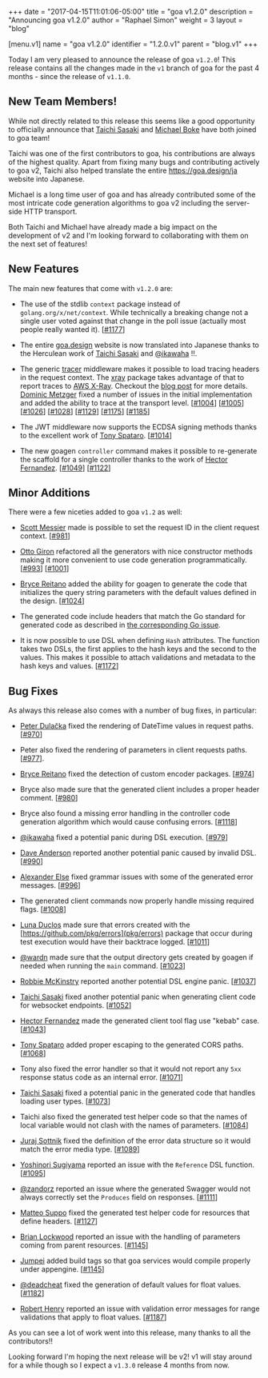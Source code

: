 +++
date = "2017-04-15T11:01:06-05:00"
title = "goa v1.2.0"
description = "Announcing goa v1.2.0"
author = "Raphael Simon"
weight = 3
layout = "blog"

[menu.v1]
name = "goa v1.2.0"
identifier = "1.2.0.v1"
parent = "blog.v1"
+++

Today I am very pleased to announce the release of goa `v1.2.0`! This release
contains all the changes made in the `v1` branch of goa for the past 4 months -
since the release of `v1.1.0`.

## New Team Members!

While not directly related to this release this seems like a good opportunity to
officially announce that [Taichi Sasaki](https://github.com/tchssk)
and [Michael Boke](https://github.com/michaelboke) have both joined to goa team!

Taichi was one of the first contributors to goa, his contributions are always of
the highest quality. Apart from fixing many bugs and contributing actively to
goa v2, Taichi also helped translate the entire https://goa.design/ja website
into Japanese.

Michael is a long time user of goa and has already contributed some of the most
intricate code generation algorithms to goa v2 including the server-side HTTP
transport.

Both Taichi and Michael have already made a big impact on the development of v2
and I'm looking forward to collaborating with them on the next set of features!

## New Features

The main new features that come with `v1.2.0` are:

* The use of the stdlib `context` package instead of
  `golang.org/x/net/context`. While technically a breaking change not a single
  user voted against that change in the poll issue (actually most people really
  wanted it). [[#1177](https://github.com/goadesign/goa/pull/1177)]

* The entire [goa.design](https://goa.design/ja) website is now translated into
  Japanese thanks to the Herculean work
  of [Taichi Sasaki](https://github.com/tchssk)
  and [@ikawaha](https://github.com/ikawaha) !!.

* The generic
  [tracer](https://github.com/goadesign/goa/blob/v1/middleware/tracer.go)
  middleware makes it possible to load tracing headers in the request context.
  The
  [xray](https://github.com/goadesign/goa/blob/v1/middleware/xray/) package
  takes advantage of that to report traces to
  [AWS X-Ray](https://aws.amazon.com/xray/). Checkout the
  [blog post](https://goa.design/blog/004-xray/) for more details.
  [Dominic Metzger](https://github.com/dominicm) fixed a number of issues in the
  initial implementation and added the ability to trace at the transport level.
  [[#1004](https://github.com/goadesign/goa/pull/1004)]
  [[#1005](https://github.com/goadesign/goa/pull/1005)]
  [[#1026](https://github.com/goadesign/goa/pull/1026)]
  [[#1028](https://github.com/goadesign/goa/pull/1028)]
  [[#1129](https://github.com/goadesign/goa/pull/1129)]
  [[#1175](https://github.com/goadesign/goa/pull/1175)]
  [[#1185](https://github.com/goadesign/goa/pull/1185)]

* The JWT middleware now supports the ECDSA signing methods thanks to the
  excellent work of
  [Tony Spataro](https://github.com/xeger).
  [[#1014](https://github.com/goadesign/goa/pull/1014)]

* The new goagen `controller` command makes it possible to re-generate the
  scaffold for a single controller thanks to the work of
  [Hector Fernandez](https://github.com/hectorj2f).
  [[#1049](https://github.com/goadesign/goa/pull/1049)]
  [[#1122](https://github.com/goadesign/goa/pull/1122)]

## Minor Additions

There were a few niceties added to goa `v1.2` as well:

* [Scott Messier](https://github.com/smessier) made is possible to set the
  request ID in the client request context.
  [[#981](https://github.com/goadesign/goa/pull/981)]

* [Otto Giron](https://github.com/ottogiron) refactored all the generators with
  nice constructor methods making it more convenient to use code generation
  programmatically.
  [[#993](https://github.com/goadesign/goa/pull/993)]
  [[#1001](https://github.com/goadesign/goa/pull/1001)]

* [Bryce Reitano](https://github.com/brycereitano) added the ability for goagen
  to generate the code that initializes the query string parameters with the
  default values defined in the design.
  [[#1024](https://github.com/goadesign/goa/pull/1024)]

* The generated code include headers that match the Go standard for generated
  code as described in
  [the corresponding Go issue](https://github.com/golang/go/issues/13560).

* It is now possible to use DSL when defining `Hash` attributes. The function takes
  two DSLs, the first applies to the hash keys and the second to the values.
  This makes it possible to attach validations and metadata to the hash keys and
  values.
  [[#1172](https://github.com/goadesign/goa/pull/1172)]

## Bug Fixes

As always this release also comes with a number of bug fixes, in particular:

* [Peter Dulačka](https://github.com/rootpd) fixed the rendering of DateTime
  values in request paths. [[#970](https://github.com/goadesign/goa/pull/970)]

* Peter also fixed the rendering of parameters in client requests paths.
  [[#977](https://github.com/goadesign/goa/pull/977)].

* [Bryce Reitano](https://github.com/brycereitano) fixed the detection of custom
  encoder packages. [[#974](https://github.com/goadesign/goa/pull/974)]

* Bryce also made sure that the generated client includes a proper header
  comment. [[#980](https://github.com/goadesign/goa/pull/980)]

* Bryce also found a missing error handling in the controller code generation
  algorithm which would cause confusing errors.
  [[#1118](https://github.com/goadesign/goa/pull/1118)]

* [@ikawaha](https://github.com/ikawaha) fixed a potential panic during DSL
  execution. [[#979](https://github.com/goadesign/goa/pull/979)]

* [Dave Anderson](https://github.com/danderson) reported another potential panic
  caused by invalid DSL. [[#990](https://github.com/goadesign/goa/pull/990)]

* [Alexander Else](https://github.com/aelse) fixed grammar issues with some of
  the generated error messages. [[#996](https://github.com/goadesign/goa/pull/996)]

* The generated client commands now properly handle missing required flags.
  [[#1008](https://github.com/goadesign/goa/pull/1008)]

* [Luna Duclos](https://github.com/luna-duclos) made sure that errors created
  with the [https://github.com/pkg/errors](pkg/errors) package that occur during
  test execution would have their backtrace logged. [[#1011](https://github.com/goadesign/goa/pull/1011)]

* [@wardn](https://github.com/wardn) made sure that the output directory gets
  created by goagen if needed when running the `main` command.
  [[#1023](https://github.com/goadesign/goa/pull/1023)]

* [Robbie McKinstry](https://github.com/RobbieMcKinstry) reported another
  potential DSL engine panic.
  [[#1037](https://github.com/goadesign/goa/pull/1037)]

* [Taichi Sasaki](https://github.com/tchssk) fixed another potential panic when
  generating client code for websocket endpoints. 
  [[#1052](https://github.com/goadesign/goa/pull/1052)]

* [Hector Fernandez](https://github.com/hectorj2f) made the generated client
  tool flag use "kebab" case. [[#1043](https://github.com/goadesign/goa/pull/1043)]

* [Tony Spataro](https://github.com/xeger) added proper escaping to the
  generated CORS paths.
  [[#1068](https://github.com/goadesign/goa/pull/1068)]

* Tony also fixed the error handler so that it would not report any `5xx`
  response status code as an internal
  error.
  [[#1071](https://github.com/goadesign/goa/pull/1071)]

* [Taichi Sasaki](https://github.com/tchssk) fixed a potential panic in the
  generated code that handles loading user types.
  [[#1073](https://github.com/goadesign/goa/pull/1073)]

* Taichi also fixed the generated test helper code so that the names of local
  variable would not clash with the names of parameters.
  [[#1084](https://github.com/goadesign/goa/pull/1084)]

* [Juraj Sottnik](https://github.com/sotosof) fixed the definition of the error
  data structure so it would match the error media type.
  [[#1089](https://github.com/goadesign/goa/pull/1089)]

* [Yoshinori Sugiyama](https://github.com/syama666) reported an issue with the `Reference` DSL function. 
  [[#1095](https://github.com/goadesign/goa/pull/1095)]

* [@zandorz](https://github.com/ZandorZ) reported an issue where the generated
  Swagger would not always correctly set the `Produces` field on responses.
  [[#1111](https://github.com/goadesign/goa/pull/1111)]

* [Matteo Suppo](https://github.com/matteosuppo) fixed the generated test helper
  code for resources that define headers.
  [[#1127](https://github.com/goadesign/goa/pull/1127)]

* [Brian Lockwood](https://github.com/lockwobr) reported an issue with the
  handling of parameters coming from parent resources.
  [[#1145](https://github.com/goadesign/goa/pull/1145)]

* [Jumpei](https://github.com/tikasan) added build tags so that goa services
  would compile properly under appengine.
  [[#1145](https://github.com/goadesign/goa/pull/1163)]

* [@deadcheat](https://github.com/deadcheat) fixed the generation of default
  values for float values. [[#1182](https://github.com/goadesign/goa/pull/1182)]

* [Robert Henry](https://github.com/RobertHenry6bev) reported an issue with
  validation error messages for range validations that apply to float values.
  [[#1187](https://github.com/goadesign/goa/pull/1187)]
  
As you can see a lot of work went into this release, many thanks to all the contributors!!

Looking forward I'm hoping the next release will be v2! v1 will stay around for
a while though so I expect a `v1.3.0` release 4 months from now.
